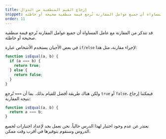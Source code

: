 ```yaml
---
title: إرجاع القيم المنطقية من الدوال
snippet: قد تتذكر من المقارنة مع عامل المساواة أن جميع عوامل المقارنة تُرجع قيمة منطقية صحيحة أو خاطئة
order: 11
---
```


قد تتذكر من المقارنة مع عامل المساواة أن جميع عوامل المقارنة تُرجع قيمة منطقية
صحيحة أو خاطئة.

في بعض الأحيان يستخدم الأشخاص عبارة `if/else` لإجراء مقارنة، مثل هذا:

```js
function isEqual(a, b) {
  if (a === b) {
    return true;
  } else {
    return false;
  }
}
```

ولكن هناك طريقة أفضل للقيام بذلك. بما أن `===` تُرجع `true` أو `false`، فيمكننا
إرجاع نتيجة المقارنة:

```js
function isEqual(a, b) {
  return a === b;
}
```

<div class="quiz">
نعتذر عن عدم وجود اختبار لهذا الدرس حالياً. نحن نعمل بجد لإعداد اختبارات لجميع الدروس وسنقوم بتوفيرها في أقرب وقت ممكن.
</div>
